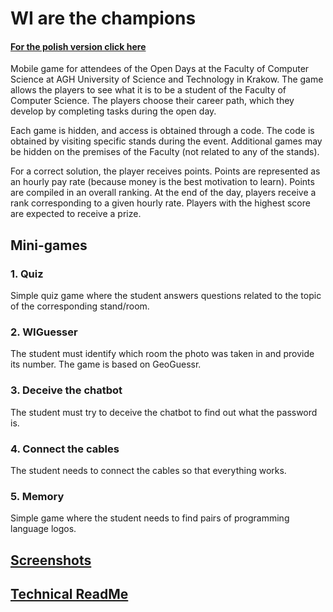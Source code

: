 # WI are the champions
#### [For the polish version click here](README_PL.md)

Mobile game for attendees of the Open Days at the Faculty of Computer Science at AGH University of Science and Technology in Krakow.
The game allows the players to see what it is to be a student of the Faculty of Computer Science.
The players choose their career path, which they develop by completing tasks during the open day.

Each game is hidden, and access is obtained through a code.
The code is obtained by visiting specific stands during the event.
Additional games may be hidden on the premises of the Faculty (not related to any of the stands).

For a correct solution, the player receives points.
Points are represented as an hourly pay rate (because money is the best motivation to learn).
Points are compiled in an overall ranking.
At the end of the day, players receive a rank corresponding to a given hourly rate.
Players with the highest score are expected to receive a prize.


## Mini-games
### 1. Quiz 
Simple quiz game where the student answers questions related to the topic of the corresponding stand/room.
### 2. WIGuesser
The student must identify which room the photo was taken in and provide its number. The game is based on GeoGuessr.
### 3. Deceive the chatbot
The student must try to deceive the chatbot to find out what the password is.
### 4. Connect the cables
The student needs to connect the cables so that everything works.
### 5. Memory
Simple game where the student needs to find pairs of programming language logos.

## [Screenshots](docs/eng/preview.md)

## [Technical ReadMe](docs/eng/technical_readme.md)
